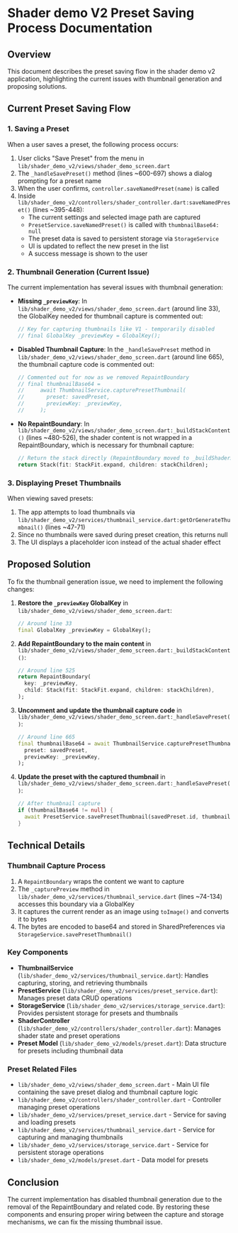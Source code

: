 # Shader demo V2 Preset Saving Process Documentation

## Overview
This document describes the preset saving flow in the shader demo v2 application, highlighting the current issues with thumbnail generation and proposing solutions.

## Current Preset Saving Flow

### 1. Saving a Preset
When a user saves a preset, the following process occurs:

1. User clicks "Save Preset" from the menu in `lib/shader_demo_v2/views/shader_demo_screen.dart`
2. The `_handleSavePreset()` method (lines ~600-697) shows a dialog prompting for a preset name
3. When the user confirms, `controller.saveNamedPreset(name)` is called
4. Inside `lib/shader_demo_v2/controllers/shader_controller.dart:saveNamedPreset()` (lines ~395-448):
   - The current settings and selected image path are captured
   - `PresetService.saveNamedPreset()` is called with `thumbnailBase64: null`
   - The preset data is saved to persistent storage via `StorageService`
   - UI is updated to reflect the new preset in the list
   - A success message is shown to the user

### 2. Thumbnail Generation (Current Issue)
The current implementation has several issues with thumbnail generation:

- **Missing `_previewKey`**: In `lib/shader_demo_v2/views/shader_demo_screen.dart` (around line 33), the GlobalKey needed for thumbnail capture is commented out:
  ```dart
  // Key for capturing thumbnails like V1 - temporarily disabled
  // final GlobalKey _previewKey = GlobalKey();
  ```

- **Disabled Thumbnail Capture**: In the `_handleSavePreset` method in `lib/shader_demo_v2/views/shader_demo_screen.dart` (around line 665), the thumbnail capture code is commented out:
  ```dart
  // Commented out for now as we removed RepaintBoundary
  // final thumbnailBase64 =
  //     await ThumbnailService.capturePresetThumbnail(
  //       preset: savedPreset,
  //       previewKey: _previewKey,
  //     );
  ```

- **No RepaintBoundary**: In `lib/shader_demo_v2/views/shader_demo_screen.dart:_buildStackContent()` (lines ~480-526), the shader content is not wrapped in a RepaintBoundary, which is necessary for thumbnail capture:
  ```dart
  // Return the stack directly (RepaintBoundary moved to _buildShaderArea)
  return Stack(fit: StackFit.expand, children: stackChildren);
  ```

### 3. Displaying Preset Thumbnails
When viewing saved presets:
1. The app attempts to load thumbnails via `lib/shader_demo_v2/services/thumbnail_service.dart:getOrGenerateThumbnail()` (lines ~47-71)
2. Since no thumbnails were saved during preset creation, this returns null
3. The UI displays a placeholder icon instead of the actual shader effect

## Proposed Solution

To fix the thumbnail generation issue, we need to implement the following changes:

1. **Restore the `_previewKey` GlobalKey** in `lib/shader_demo_v2/views/shader_demo_screen.dart`:
   ```dart
   // Around line 33
   final GlobalKey _previewKey = GlobalKey();
   ```

2. **Add RepaintBoundary to the main content** in `lib/shader_demo_v2/views/shader_demo_screen.dart:_buildStackContent()`:
   ```dart
   // Around line 525
   return RepaintBoundary(
     key: _previewKey,
     child: Stack(fit: StackFit.expand, children: stackChildren),
   );
   ```

3. **Uncomment and update the thumbnail capture code** in `lib/shader_demo_v2/views/shader_demo_screen.dart:_handleSavePreset()`:
   ```dart
   // Around line 665
   final thumbnailBase64 = await ThumbnailService.capturePresetThumbnail(
     preset: savedPreset,
     previewKey: _previewKey,
   );
   ```

4. **Update the preset with the captured thumbnail** in `lib/shader_demo_v2/views/shader_demo_screen.dart:_handleSavePreset()`:
   ```dart
   // After thumbnail capture
   if (thumbnailBase64 != null) {
     await PresetService.savePresetThumbnail(savedPreset.id, thumbnailBase64);
   }
   ```

## Technical Details

### Thumbnail Capture Process
1. A `RepaintBoundary` wraps the content we want to capture
2. The `_capturePreview` method in `lib/shader_demo_v2/services/thumbnail_service.dart` (lines ~74-134) accesses this boundary via a GlobalKey
3. It captures the current render as an image using `toImage()` and converts it to bytes
4. The bytes are encoded to base64 and stored in SharedPreferences via `StorageService.savePresetThumbnail()`

### Key Components
- **ThumbnailService** (`lib/shader_demo_v2/services/thumbnail_service.dart`): Handles capturing, storing, and retrieving thumbnails
- **PresetService** (`lib/shader_demo_v2/services/preset_service.dart`): Manages preset data CRUD operations
- **StorageService** (`lib/shader_demo_v2/services/storage_service.dart`): Provides persistent storage for presets and thumbnails
- **ShaderController** (`lib/shader_demo_v2/controllers/shader_controller.dart`): Manages shader state and preset operations
- **Preset Model** (`lib/shader_demo_v2/models/preset.dart`): Data structure for presets including thumbnail data

### Preset Related Files
- `lib/shader_demo_v2/views/shader_demo_screen.dart` - Main UI file containing the save preset dialog and thumbnail capture logic
- `lib/shader_demo_v2/controllers/shader_controller.dart` - Controller managing preset operations
- `lib/shader_demo_v2/services/preset_service.dart` - Service for saving and loading presets
- `lib/shader_demo_v2/services/thumbnail_service.dart` - Service for capturing and managing thumbnails
- `lib/shader_demo_v2/services/storage_service.dart` - Service for persistent storage operations
- `lib/shader_demo_v2/models/preset.dart` - Data model for presets

## Conclusion
The current implementation has disabled thumbnail generation due to the removal of the RepaintBoundary and related code. By restoring these components and ensuring proper wiring between the capture and storage mechanisms, we can fix the missing thumbnail issue.
